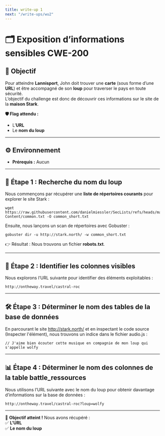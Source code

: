 ```yaml
---
title: write-up 1
next: "/write-ups/wu2"
---
```


# 🗂️ Exposition d’informations sensibles CWE-200

## 🎯 Objectif
Pour atteindre **Lannisport**, John doit trouver une **carte** (sous forme d’une **URL**) et être accompagné de son **loup** pour traverser le pays en toute sécurité.  
L’objectif du challenge est donc de découvrir ces informations sur le site de la **maison Stark**.

**🛡️ Flag attendu :**  
- L’**URL**  
- Le **nom du loup**  

---

## ⚙️ Environnement  
- **Prérequis :** Aucun  

---

## 🚀 Étape 1 : Recherche du nom du loup  

Nous commençons par récupérer une **liste de répertoires courants** pour explorer le site Stark :  

```
wget https://raw.githubusercontent.com/danielmiessler/SecLists/refs/heads/master/Discovery/Web-Content/common.txt -O common_short.txt 
```

Ensuite, nous lançons un scan de répertoires avec Gobuster :
```
gobuster dir -u http://stark.north/ -w common_short.txt
```
👉 Résultat : Nous trouvons un fichier **robots.txt**.

---

## 🔎 Étape 2 : Identifier les colonnes visibles  

Nous explorons l’URL suivante pour identifier des éléments exploitables :
```
http://ontheway.travel/castral-roc
```
---

## 🛠️ Étape 3 : Déterminer le nom des tables de la base de données

En parcourant le site http://stark.north/ et en inspectant le code source (Inspecter l'élément), nous trouvons un indice dans le fichier audio.js :
```
// J'aime bien écouter cette musique en compagnie de mon loup qui s'appelle wolfy
```

---

## 📊 Étape 4 : Déterminer le nom des colonnes de la table battle_ressources

Nous utilisons l’URL suivante avec le nom du loup pour obtenir davantage d’informations sur la base de données :
```
http://ontheway.travel/castral-roc?loup=wolfy
```

---

🎯 **Objectif atteint !** Nous avons récupéré :  
✅ **L’URL**  
✅ **Le nom du loup**